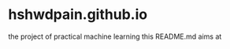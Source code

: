 hshwdpain.github.io
===================

the project of practical machine learning 
this README.md aims at
